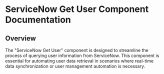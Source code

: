 # ServiceNow Get User Component Documentation

## Overview

The "ServiceNow Get User" component is designed to streamline the process of querying user information from ServiceNow. This component is essential for automating user data retrieval in scenarios where real-time data synchronization or user management automation is necessary.


